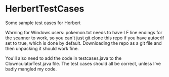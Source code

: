 # HerbertTestCases
Some sample test cases for Herbert

Warning for Windows users: pokemon.txt needs to have LF line endings for the scanner to work, so you can't just git clone this repo if you have autocrlf set to true, which is done by default. Downloading the repo as a git file and then unpacking it should work fine.

You'll also need to add the code in testcases.java to the ClownculatorTest.java file. The test cases should all be correct, unless I've badly mangled my code.